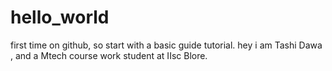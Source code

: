 # hello_world
first time on github, so start with a basic guide tutorial.
hey i am  Tashi Dawa , and a Mtech course work student at IIsc Blore.
